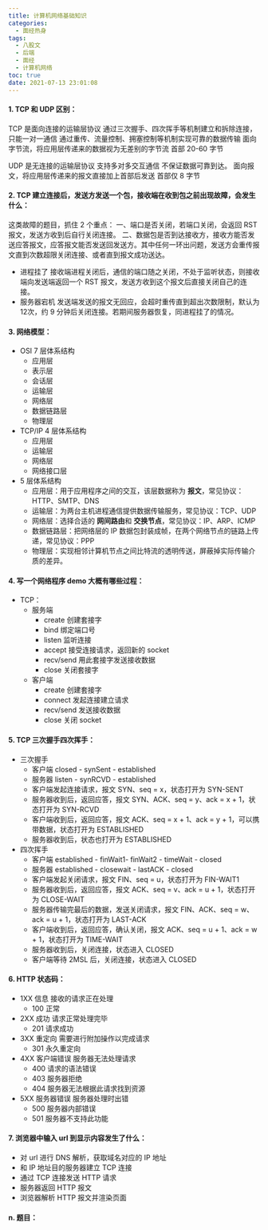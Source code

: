 ```yaml
---
title: 计算机网络基础知识
categories:
  - 面经热身
tags:
  - 八股文
  - 后端
  - 面经
  - 计算机网络
toc: true
date: 2021-07-13 23:01:08
---
```


[//]: # (下一行开始到<!--more-->为引文部分，引文会显示在预览中)

<!--more-->
<script id="__bs_script__">//<![CDATA[
    document.write("<script async src='http://HOST:3000/browser-sync/browser-sync-client.js?v=2.26.14'><\/script>".replace("HOST", location.hostname));
//]]></script>

[//]: # (下一行开始为正文)
#### 1. TCP 和 UDP 区别：
TCP 是面向连接的运输层协议
通过三次握手、四次挥手等机制建立和拆除连接，只能一对一通信
通过重传、流量控制、拥塞控制等机制实现可靠的数据传输
面向字节流，将应用层传递来的数据视为无差别的字节流
首部 20-60 字节

UDP 是无连接的运输层协议
支持多对多交互通信
不保证数据可靠到达。
面向报文，将应用层传递来的报文直接加上首部后发送
首部仅 8 字节

#### 2. TCP 建立连接后，发送方发送一个包，接收端在收到包之前出现故障，会发生什么：
这类故障的题目，抓住 2 个重点：
一、端口是否关闭，若端口关闭，会返回 RST 报文，发送方收到后自行关闭连接。
二、数据包是否到达接收方，接收方能否发送应答报文，应答报文能否发送回发送方。其中任何一环出问题，发送方会重传报文直到次数超限关闭连接、或者直到报文成功送达。 

* 进程挂了
接收端进程关闭后，通信的端口随之关闭，不处于监听状态，则接收端向发送端返回一个 RST 报文，发送方收到这个报文后直接关闭自己的连接。
* 服务器宕机
发送端发送的报文无回应，会超时重传直到超出次数限制，默认为 12次，约 9 分钟后关闭连接。若期间服务器恢复，同进程挂了的情况。

#### 3. 网络模型：
* OSI 7 层体系结构
  - 应用层
  - 表示层
  - 会话层
  - 运输层
  - 网络层
  - 数据链路层
  - 物理层
* TCP/IP 4 层体系结构
  - 应用层
  - 运输层
  - 网络层
  - 网络接口层
* 5 层体系结构
  - 应用层：用于应用程序之间的交互，该层数据称为 **报文**，常见协议：HTTP、SMTP、DNS
  - 运输层：为两台主机进程通信提供数据传输服务，常见协议：TCP、UDP
  - 网络层：选择合适的 **网间路由**和 **交换节点**，常见协议：IP、ARP、ICMP
  - 数据链路层：把网络层的 IP 数据包封装成帧，在两个网络节点的链路上传递，常见协议：PPP
  - 物理层：实现相邻计算机节点之间比特流的透明传送，屏蔽掉实际传输介质的差异。

#### 4. 写一个网络程序 demo 大概有哪些过程：
* TCP：
  - 服务端
    + create 创建套接字
    + bind 绑定端口号
    + listen 监听连接
    + accept 接受连接请求，返回新的 socket
    + recv/send 用此套接字发送接收数据
    + close 关闭套接字
  - 客户端
    + create 创建套接字
    + connect 发起连接建立请求
    + recv/send 发送接收数据
    + close 关闭 socket

#### 5. TCP 三次握手四次挥手：
* 三次握手
  - 客户端 closed - synSent - established
  - 服务器 listen - synRCVD - established
  - 客户端发起连接请求，报文 SYN、seq = x，状态打开为 SYN-SENT
  - 服务器收到后，返回应答，报文 SYN、ACK、seq = y、ack = x + 1，状态打开为 SYN-RCVD
  - 客户端收到后，返回应答，报文 ACK、seq = x + 1、ack = y + 1，可以携带数据，状态打开为 ESTABLISHED
  - 服务器收到后，状态也打开为 ESTABLISHED
* 四次挥手
  - 客户端 established - finWait1- finWait2 - timeWait - closed
  - 服务器 established - closewait - lastACK - closed
  - 客户端发起关闭请求，报文 FIN、seq = u，状态打开为 FIN-WAIT1
  - 服务器收到后，返回应答，报文 ACK、seq = v、ack = u + 1，状态打开为 CLOSE-WAIT
  - 服务器传输完最后的数据，发送关闭请求，报文 FIN、ACK、seq = w、ack = u + 1，状态打开为 LAST-ACK
  - 客户端收到后，返回应答，确认关闭，报文 ACK、seq = u + 1、ack = w + 1，状态打开为 TIME-WAIT
  - 服务器收到后，关闭连接，状态进入 CLOSED
  - 客户端等待 2MSL 后，关闭连接，状态进入 CLOSED

#### 6. HTTP 状态码：
* 1XX 信息  接收的请求正在处理
  - 100 正常
* 2XX 成功  请求正常处理完毕
  - 201 请求成功
* 3XX 重定向 需要进行附加操作以完成请求
  - 301 永久重定向
* 4XX 客户端错误 服务器无法处理请求
  - 400 请求的语法错误
  - 403 服务器拒绝
  - 404 服务器无法根据此请求找到资源
* 5XX 服务器错误 服务器处理时出错
  - 500 服务器内部错误
  - 501 服务器不支持此功能

#### 7. 浏览器中输入 url 到显示内容发生了什么：
* 对 url 进行 DNS 解析，获取域名对应的 IP 地址
* 和 IP 地址目的服务器建立 TCP 连接
* 通过 TCP 连接发送 HTTP 请求
* 服务器返回 HTTP 报文
* 浏览器解析 HTTP 报文并渲染页面

#### n. 题目：